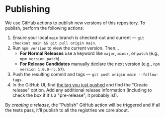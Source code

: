 # Publishing

We use GitHub actions to publish new versions of this repository. To publish, perform the following actions:

1. Ensure your local `main` branch is checked-out and current — `git checkout main && git pull origin main`.
2. Run `npm version` to view the current version. Then…
   * **For Normal Releases** use a keyword like `major`, `minor`, or `patch` (e.g., `npm version patch`).
   * **For Release Candidates** manually declare the next version (e.g., `npm version 1.0.0-rc.57`).
3. Push the resulting commit and tags — `git push origin main --follow-tags`.
4. In the GitHub UI, find [the tag you just pushed](https://github.com/Netflix/x-element/tags) and find the "Create release" option. Add any additional release information (including to check the box if it's a "pre-release", it probably is!).

By _creating a release_, the "Publish" GitHub action will be triggered and if all the tests pass, it’ll publish to all the registries we care about.
